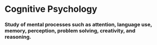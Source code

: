 # Cognitive Psychology

### Study of mental processes such as attention, language use, memory, perception, problem solving, creativity, and reasoning.
